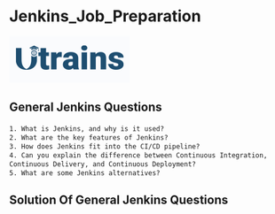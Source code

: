 # Jenkins_Job_Preparation


![alt text](../.assets\image.png)

## General Jenkins Questions

    1. What is Jenkins, and why is it used?
    2. What are the key features of Jenkins?
    3. How does Jenkins fit into the CI/CD pipeline?
    4. Can you explain the difference between Continuous Integration, Continuous Delivery, and Continuous Deployment?
    5. What are some Jenkins alternatives?

## Solution Of General Jenkins Questions

